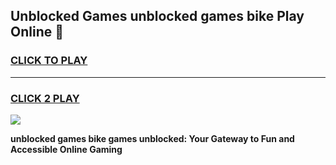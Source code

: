 
## Unblocked Games unblocked games bike Play Online 👋
<h3>
<a href="https://news.freeplayer.one?title=unblocked_games_bike&ref=17F">CLICK TO PLAY</a></h3>
<hr>

<h3>
<a href="https://news.freeplayer.one?title=unblocked_games_bike&ref=17F">CLICK 2 PLAY</a>
  
</h3>

<a href="https://news.freeplayer.one?title=unblocked_games_bike&ref=17F/"><img src="https://clearcache.store/games.png"></a>


**unblocked games bike games unblocked: Your Gateway to Fun and Accessible Online Gaming**

